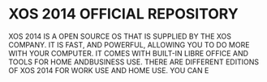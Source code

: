 XOS 2014 OFFICIAL REPOSITORY
============================

XOS 2014 IS A OPEN SOURCE OS THAT IS SUPPLIED BY THE XOS COMPANY. IT IS FAST, AND POWERFUL, ALLOWING YOU TO DO MORE WITH YOUR COMPUTER. IT COMES WITH BUILT-IN LIBRE OFFICE AND TOOLS FOR HOME ANDBUSINESS USE. THERE ARE DIFFERENT EDITIONS OF XOS 2014 FOR WORK USE AND HOME USE. YOU CAN E
